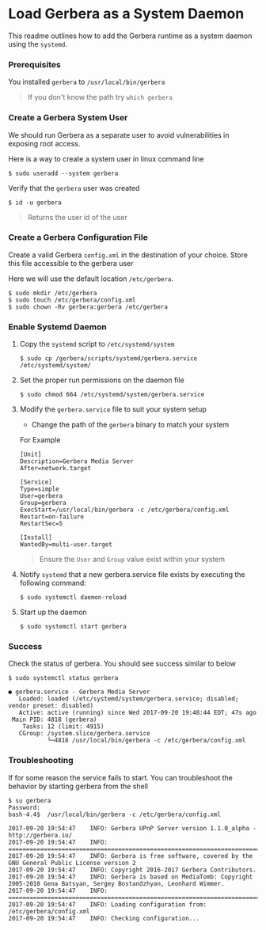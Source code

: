 # Load Gerbera as a System Daemon

This readme outlines how to add the Gerbera runtime
as a system daemon using the `systemd`.

### Prerequisites

You installed `gerbera` to `/usr/local/bin/gerbera`

> If you don't know the path try `which gerbera`


### Create a Gerbera System User

We should run Gerbera as a separate user to avoid vulnerabilities in
exposing root access.

Here is a way to create a system user in linux command line

```
$ sudo useradd --system gerbera
```

Verify that the `gerbera` user was created

```
$ id -u gerbera
```
> Returns the user id of the user


### Create a Gerbera Configuration File

Create a valid Gerbera `config.xml` in the destination
of your choice.  Store this file accessible to the gerbera user

Here we will use the default location `/etc/gerbera`.

```
$ sudo mkdir /etc/gerbera
$ sudo touch /etc/gerbera/config.xml
$ sudo chown -Rv gerbera:gerbera /etc/gerbera
```

### Enable Systemd Daemon

1. Copy the `systemd` script to `/etc/systemd/system`

     ```
     $ sudo cp /gerbera/scripts/systemd/gerbera.service /etc/systemd/system/
     ```
2. Set the proper run permissions on the daemon file

     ```
     $ sudo chmod 664 /etc/systemd/system/gerbera.service
     ```
3. Modify the `gerbera.service` file to suit your system setup

     - Change the path of the `gerbera` binary to match your system

     For Example

     ```
     [Unit]
     Description=Gerbera Media Server
     After=network.target

     [Service]
     Type=simple
     User=gerbera
     Group=gerbera
     ExecStart=/usr/local/bin/gerbera -c /etc/gerbera/config.xml
     Restart=on-failure
     RestartSec=5

     [Install]
     WantedBy=multi-user.target
     ```
     > Ensure the `User` and `Group` value exist within your system

4. Notify `systemd` that a new gerbera.service file exists by executing the following command:

     ```
     $ sudo systemctl daemon-reload
     ```
5. Start up the daemon

    ```
    $ sudo systemctl start gerbera
    ```

### Success

Check the status of gerbera.  You should see success similar to below

```
$ sudo systemctl status gerbera

● gerbera.service - Gerbera Media Server
   Loaded: loaded (/etc/systemd/system/gerbera.service; disabled; vendor preset: disabled)
   Active: active (running) since Wed 2017-09-20 19:48:44 EDT; 47s ago
 Main PID: 4818 (gerbera)
    Tasks: 12 (limit: 4915)
   CGroup: /system.slice/gerbera.service
           └─4818 /usr/local/bin/gerbera -c /etc/gerbera/config.xml
```


### Troubleshooting

If for some reason the service fails to start.  You can troubleshoot the behavior
by starting gerbera from the shell

```
$ su gerbera
Password:
bash-4.4$  /usr/local/bin/gerbera -c /etc/gerbera/config.xml

2017-09-20 19:54:47    INFO: Gerbera UPnP Server version 1.1.0_alpha - http://gerbera.io/
2017-09-20 19:54:47    INFO: ===============================================================================
2017-09-20 19:54:47    INFO: Gerbera is free software, covered by the GNU General Public License version 2
2017-09-20 19:54:47    INFO: Copyright 2016-2017 Gerbera Contributors.
2017-09-20 19:54:47    INFO: Gerbera is based on MediaTomb: Copyright 2005-2010 Gena Batsyan, Sergey Bostandzhyan, Leonhard Wimmer.
2017-09-20 19:54:47    INFO: ===============================================================================
2017-09-20 19:54:47    INFO: Loading configuration from: /etc/gerbera/config.xml
2017-09-20 19:54:47    INFO: Checking configuration...

```

